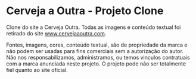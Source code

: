 # Cerveja a Outra - Projeto Clone

<p>Clone do site a Cerveja Outra. Todas as imagens e conteúdo textual foi retirado  do site <a href="http://www.cervejaaoutra.com/site/index.html" target="_blank" title="www.cervejaaoutra.com">www.cervejaaoutra.com</a>.</p>
<p>Fontes, imagens, cores, conteúdo textual, são de propriedade da marca e não podem ser usadas para fins comerciais sem a autorização do autor. Não nos responsabilizamos, administramos, ou temos vinculos contratuais com a marca anunciada neste projeto. O projeto pode não ser totalmente fiel quanto ao site oficial.</p>